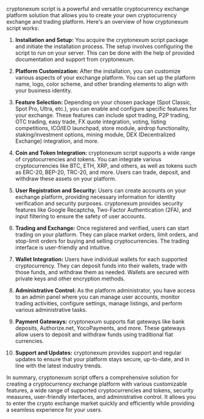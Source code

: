 cryptonexum script is a powerful and versatile cryptocurrency exchange platform solution that allows you to create your own cryptocurrency exchange and trading platform. Here's an overview of how cryptonexum script works:

1. **Installation and Setup:**
   You acquire the cryptonexum script package and initiate the installation process. The setup involves configuring the script to run on your server. This can be done with the help of provided documentation and support from cryptonexum.

2. **Platform Customization:**
   After the installation, you can customize various aspects of your exchange platform. You can set up the platform name, logo, color scheme, and other branding elements to align with your business identity.

3. **Feature Selection:**
   Depending on your chosen package (Spot Classic, Spot Pro, Ultra, etc.), you can enable and configure specific features for your exchange. These features can include spot trading, P2P trading, OTC trading, easy trade, FX quote integration, voting, listing competitions, ICO/IEO launchpad, store module, airdrop functionality, staking/investment options, mining module, DEX (Decentralized Exchange) integration, and more.

4. **Coin and Token Integration:**
   cryptonexum script supports a wide range of cryptocurrencies and tokens. You can integrate various cryptocurrencies like BTC, ETH, XRP, and others, as well as tokens such as ERC-20, BEP-20, TRC-20, and more. Users can trade, deposit, and withdraw these assets on your platform.

5. **User Registration and Security:**
   Users can create accounts on your exchange platform, providing necessary information for identity verification and security purposes. cryptonexum provides security features like Google Recaptcha, Two-Factor Authentication (2FA), and input filtering to ensure the safety of user accounts.

6. **Trading and Exchange:**
   Once registered and verified, users can start trading on your platform. They can place market orders, limit orders, and stop-limit orders for buying and selling cryptocurrencies. The trading interface is user-friendly and intuitive.

7. **Wallet Integration:**
   Users have individual wallets for each supported cryptocurrency. They can deposit funds into their wallets, trade with those funds, and withdraw them as needed. Wallets are secured with private keys and other encryption methods.

8. **Administrative Control:**
   As the platform administrator, you have access to an admin panel where you can manage user accounts, monitor trading activities, configure settings, manage listings, and perform various administrative tasks.

9. **Payment Gateways:**
   cryptonexum supports fiat gateways like bank deposits, Authorize.net, YocoPayments, and more. These gateways allow users to deposit and withdraw funds using traditional fiat currencies.

10. **Support and Updates:**
   cryptonexum provides support and regular updates to ensure that your platform stays secure, up-to-date, and in line with the latest industry trends.

In summary, cryptonexum script offers a comprehensive solution for creating a cryptocurrency exchange platform with various customizable features, a wide range of supported cryptocurrencies and tokens, security measures, user-friendly interfaces, and administrative control. It allows you to enter the crypto exchange market quickly and efficiently while providing a seamless experience for your users.
